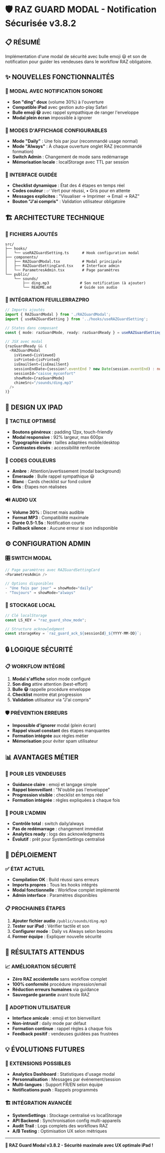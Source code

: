 # 🛡️ RAZ GUARD MODAL - Notification Sécurisée v3.8.2

## 📋 RÉSUMÉ
Implémentation d'une modal de sécurité avec bulle emoji 😃 et son de notification pour guider les vendeuses dans le workflow RAZ obligatoire.

## ✨ NOUVELLES FONCTIONNALITÉS

### 🔔 MODAL AVEC NOTIFICATION SONORE
- **Son "ding" doux** (volume 30%) à l'ouverture
- **Compatible iPad** avec gestion auto-play Safari
- **Bulle emoji 😃** avec rappel sympathique de ranger l'enveloppe
- **Modal plein écran** impossible à ignorer

### 📅 MODES D'AFFICHAGE CONFIGURABLES
- **Mode "Daily"** : Une fois par jour (recommandé usage normal)
- **Mode "Always"** : À chaque ouverture onglet RAZ (recommandé formation)
- **Switch Admin** : Changement de mode sans redémarrage
- **Mémorisation locale** : localStorage avec TTL par session

### 🎯 INTERFACE GUIDÉE
- **Checklist dynamique** : État des 4 étapes en temps réel
- **Codes couleur** : ✅ Vert pour réussi, • Gris pour en attente
- **Messages explicites** : "Visualiser → Imprimer → Email → RAZ"
- **Bouton "J'ai compris"** : Validation utilisateur obligatoire

## 🏗️ ARCHITECTURE TECHNIQUE

### 📁 FICHIERS AJOUTÉS
```
src/
├── hooks/
│   └── useRAZGuardSetting.ts      # Hook configuration modal
├── components/
│   ├── RAZGuardModal.tsx          # Modal principale
│   ├── RAZGuardSettingCard.tsx    # Interface admin
│   └── ParametresAdmin.tsx        # Page paramètres
└── public/
    └── sounds/
        ├── ding.mp3              # Son notification (à ajouter)
        └── README.md             # Guide son audio
```

### 🔌 INTÉGRATION FEUILLERRAZPRO
```typescript
// Imports ajoutés
import { RAZGuardModal } from './RAZGuardModal';
import { useRAZGuardSetting } from '../hooks/useRAZGuardSetting';

// States dans composant
const { mode: razGuardMode, ready: razGuardReady } = useRAZGuardSetting("daily");

// JSX avec modal
{razGuardReady && (
  <RAZGuardModal
    isViewed={isViewed}
    isPrinted={isPrinted}
    isEmailSent={isEmailSent}
    sessionEndDate={session?.eventEnd ? new Date(session.eventEnd) : null}
    sessionId="caisse_myconfort"
    showMode={razGuardMode}
    chimeSrc="/sounds/ding.mp3"
  />
)}
```

## 🎨 DESIGN UX IPAD

### 📱 TACTILE OPTIMISÉ
- **Boutons généreux** : padding 12px, touch-friendly
- **Modal responsive** : 92% largeur, max 600px
- **Typographie claire** : tailles adaptées mobile/desktop
- **Contrastes élevés** : accessibilité renforcée

### 🎨 CODES COULEURS
- **Ambre** : Attention/avertissement (modal background)
- **Émeraude** : Bulle rappel sympathique 😃
- **Blanc** : Cards checklist sur fond coloré
- **Gris** : Étapes non réalisées

### 🔊 AUDIO UX
- **Volume 30%** : Discret mais audible
- **Format MP3** : Compatibilité maximale
- **Durée 0.5-1.5s** : Notification courte
- **Fallback silence** : Aucune erreur si son indisponible

## ⚙️ CONFIGURATION ADMIN

### 🎛️ SWITCH MODAL
```typescript
// Page paramètres avec RAZGuardSettingCard
<ParametresAdmin />

// Options disponibles
- "Une fois par jour" → showMode="daily"
- "Toujours" → showMode="always"
```

### 💾 STOCKAGE LOCAL
```typescript
// Clé localStorage
const LS_KEY = "raz_guard_show_mode";

// Structure acknowledgment
const storageKey = `raz_guard_ack_${sessionId}_${YYYY-MM-DD}`;
```

## 🔒 LOGIQUE SÉCURITÉ

### 📋 WORKFLOW INTÉGRÉ
1. **Modal s'affiche** selon mode configuré
2. **Son ding** attire attention (best-effort)
3. **Bulle 😃** rappelle procédure enveloppe
4. **Checklist** montre état progression
5. **Validation** utilisateur via "J'ai compris"

### 🛡️ PRÉVENTION ERREURS
- **Impossible d'ignorer** modal (plein écran)
- **Rappel visuel constant** des étapes manquantes
- **Formation intégrée** aux règles métier
- **Mémorisation** pour éviter spam utilisateur

## 📊 AVANTAGES MÉTIER

### 👥 POUR LES VENDEUSES
- **Guidance claire** : emoji et langage simple
- **Rappel bienveillant** : "N'oublie pas l'enveloppe"
- **Progression visible** : checklist en temps réel
- **Formation intégrée** : règles expliquées à chaque fois

### 🎯 POUR L'ADMIN
- **Contrôle total** : switch daily/always
- **Pas de redémarrage** : changement immédiat
- **Analytics ready** : logs des acknowledgments
- **Évolutif** : prêt pour SystemSettings centralisé

## 🚀 DÉPLOIEMENT

### ✅ ÉTAT ACTUEL
- **Compilation OK** : Build réussi sans erreurs
- **Imports propres** : Tous les hooks intégrés
- **Modal fonctionnelle** : Workflow complet implémenté
- **Admin interface** : Paramètres disponibles

### 📋 PROCHAINES ÉTAPES
1. **Ajouter fichier audio** `/public/sounds/ding.mp3`
2. **Tester sur iPad** : Vérifier tactile et son
3. **Configurer mode** : Daily vs Always selon besoins
4. **Former équipe** : Expliquer nouvelle sécurité

## 🎯 RÉSULTATS ATTENDUS

### 📈 AMÉLIORATION SÉCURITÉ
- **Zéro RAZ accidentelle** sans workflow complet
- **100% conformité** procédure impression/email
- **Réduction erreurs humaines** via guidance
- **Sauvegarde garantie** avant toute RAZ

### 👥 ADOPTION UTILISATEUR
- **Interface amicale** : emoji et ton bienveillant
- **Non-intrusif** : daily mode par défaut
- **Formation continue** : rappel règles à chaque fois
- **Feedback positif** : vendeuses guidées pas frustrées

## 💡 ÉVOLUTIONS FUTURES

### 🔧 EXTENSIONS POSSIBLES
- **Analytics Dashboard** : Statistiques d'usage modal
- **Personnalisation** : Messages par événement/session
- **Multi-langues** : Support FR/EN selon équipe
- **Notifications push** : Rappels programmés

### 🏗️ INTÉGRATION AVANCÉE
- **SystemSettings** : Stockage centralisé vs localStorage
- **API Backend** : Synchronisation config multi-appareils
- **Audit Trail** : Logs complets des workflows RAZ
- **A/B Testing** : Optimisation UX selon métriques

---

**🎉 RAZ Guard Modal v3.8.2 - Sécurité maximale avec UX optimale iPad !**
